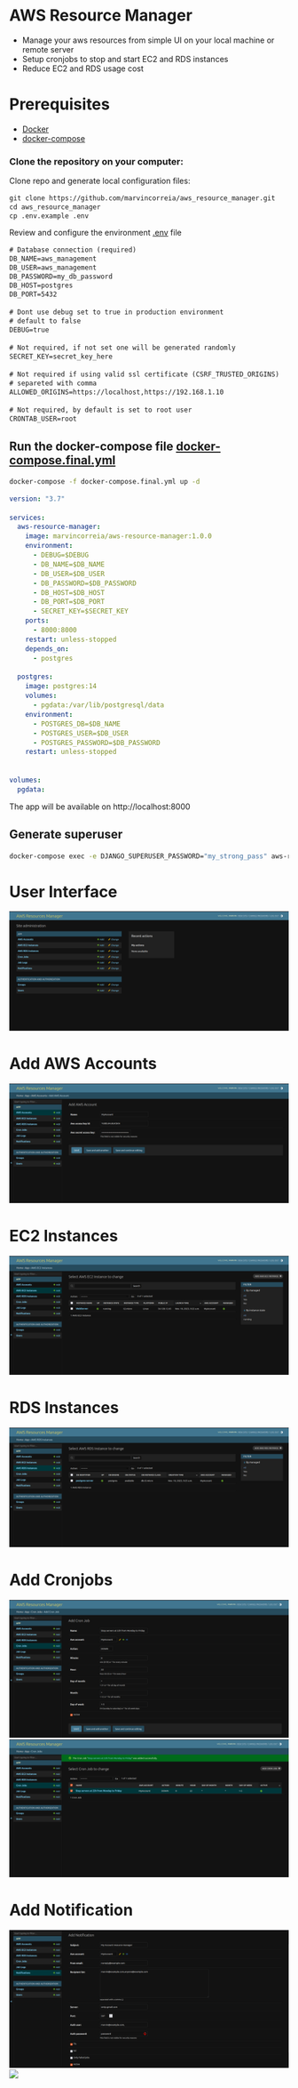 # AWS Resource Manager

- Manage your aws resources from simple UI on your local machine or remote server
- Setup cronjobs to stop and start EC2 and RDS instances
- Reduce EC2 and RDS usage cost

# Prerequisites

- [Docker](https://docs.docker.com/get-docker/)
- [docker-compose](https://docs.docker.com/compose/install/)

### Clone the repository on your computer:

Clone repo and generate local configuration files:
```
git clone https://github.com/marvincorreia/aws_resource_manager.git
cd aws_resource_manager
cp .env.example .env
```
Review and configure the environment [.env](.env) file

```
# Database connection (required)
DB_NAME=aws_management
DB_USER=aws_management
DB_PASSWORD=my_db_password
DB_HOST=postgres
DB_PORT=5432

# Dont use debug set to true in production environment
# default to false
DEBUG=true

# Not required, if not set one will be generated randomly
SECRET_KEY=secret_key_here

# Not required if using valid ssl certificate (CSRF_TRUSTED_ORIGINS)
# separeted with comma
ALLOWED_ORIGINS=https://localhost,https://192.168.1.10

# Not required, by default is set to root user
CRONTAB_USER=root
```

## Run the docker-compose file [docker-compose.final.yml](docker-compose.final.yml)

```sh
docker-compose -f docker-compose.final.yml up -d
``` 

```yml
version: "3.7"

services:
  aws-resource-manager:
    image: marvincorreia/aws-resource-manager:1.0.0
    environment:
      - DEBUG=$DEBUG
      - DB_NAME=$DB_NAME
      - DB_USER=$DB_USER
      - DB_PASSWORD=$DB_PASSWORD
      - DB_HOST=$DB_HOST
      - DB_PORT=$DB_PORT
      - SECRET_KEY=$SECRET_KEY
    ports:
      - 8000:8000
    restart: unless-stopped
    depends_on:
      - postgres

  postgres:
    image: postgres:14
    volumes:
      - pgdata:/var/lib/postgresql/data
    environment:
      - POSTGRES_DB=$DB_NAME
      - POSTGRES_USER=$DB_USER
      - POSTGRES_PASSWORD=$DB_PASSWORD
    restart: unless-stopped


volumes:
  pgdata:
```
The app will be available on http://localhost:8000

## Generate superuser
```sh
docker-compose exec -e DJANGO_SUPERUSER_PASSWORD="my_strong_pass" aws-resource-manager python manage.py createsuperuser --username=admin --no-input
```

# User Interface
![](docs/images/ui.png)

# Add AWS Accounts
![](docs/images/add_account.png)

# EC2 Instances
![](docs/images/ec2.png)

# RDS Instances
![](docs/images/rds.png)

# Add Cronjobs
![](docs/images/cronjobs.png)
![](docs/images/cronjob-list.png)

# Add Notification
![](docs/images/add_notification.png)
![](docs/images/add_notification_list.png)






